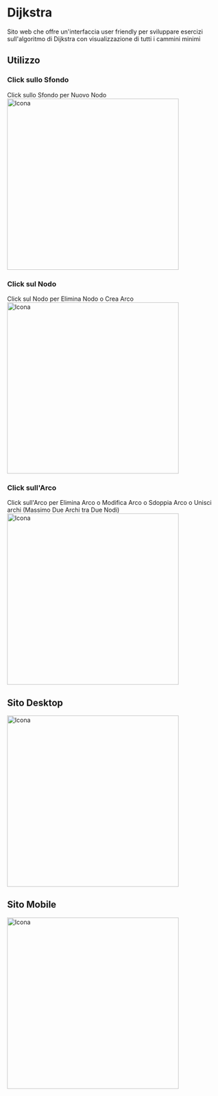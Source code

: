 # Dijkstra
Sito web che offre un'interfaccia user friendly per sviluppare esercizi sull'algoritmo di Dijkstra con visualizzazione di tutti i cammini minimi

## Utilizzo

### Click sullo Sfondo
Click sullo Sfondo per Nuovo Nodo
<img src="https://github.com/vittorioPiotti/Dijkstra/blob/main/clickSfondo.png" alt="Icona" width="400"/>

### Click sul Nodo
Click sul Nodo per Elimina Nodo o Crea Arco
<img src="https://github.com/vittorioPiotti/Dijkstra/blob/main/clickNodo.png" alt="Icona" width="400"/>

### Click sull'Arco
Click sull'Arco per Elimina Arco o Modifica Arco o Sdoppia Arco o Unisci archi (Massimo Due Archi tra Due Nodi)
<img src="https://github.com/vittorioPiotti/Dijkstra/blob/main/clickArco.png" alt="Icona" width="400"/>

## Sito Desktop
<img src="https://github.com/vittorioPiotti/Dijkstra/blob/main/desktop.png" alt="Icona" width="400"/>


## Sito Mobile
<img src="https://github.com/vittorioPiotti/Dijkstra/blob/main/Mobile.png" alt="Icona" width="400"/>

